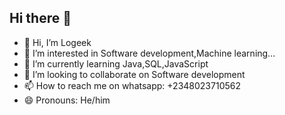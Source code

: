 ## Hi there 👋

<!--
**TheLogeek/TheLogeek** is a ✨ _special_ ✨ repository because its `README.md` (this file) appears on your GitHub profile.-->

- 👋 Hi, I’m Logeek
- 👀 I’m interested in Software development,Machine learning...
- 🌱 I’m currently learning Java,SQL,JavaScript 
- 💞️ I’m looking to collaborate on Software development 
- 📫 How to reach me on whatsapp: +2348023710562
- 😄 Pronouns: He/him

